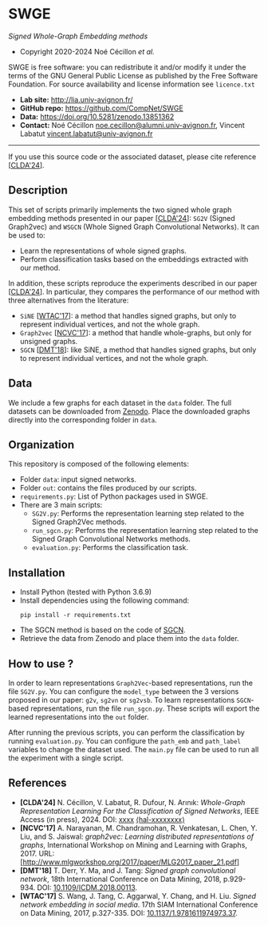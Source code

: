 SWGE
=======
*Signed Whole-Graph Embedding methods*

* Copyright 2020-2024 Noé Cécillon *et al.*

SWGE is free software: you can redistribute it and/or modify it under the terms of the GNU General Public License as published by the Free Software Foundation. For source availability and license information see `licence.txt`

* **Lab site:** http://lia.univ-avignon.fr/
* **GitHub repo:** https://github.com/CompNet/SWGE
* **Data:** https://doi.org/10.5281/zenodo.13851362
* **Contact:** Noé Cécillon <noe.cecillon@alumni.univ-avignon.fr>, Vincent Labatut <vincent.labatut@univ-avignon.fr>

-----------------------------------------------------------------------

If you use this source code or the associated dataset, please cite reference [[CLDA'24](#references)].

## Description
This set of scripts primarily implements the two signed whole graph embedding methods presented in our paper [[CLDA'24](#references)]: `SG2V` (Signed Graph2vec) and `WSGCN` (Whole Signed Graph Convolutional Networks). It can be used to:
* Learn the representations of whole signed graphs.
* Perform classification tasks based on the embeddings extracted with our method.

In addition, these scripts reproduce the experiments described in our paper [[CLDA'24](#references)]. In particular, they compares the performance of our method with three alternatives from the literature:
* `SiNE` [[WTAC'17](#references)]: a method that handles signed graphs, but only to represent individual vertices, and not the whole graph.
* `Graph2vec` [[NCVC'17](#references)]: a method that handle whole-graphs, but only for unsigned graphs.
* `SGCN` [[DMT'18](#references)]: like SiNE, a method that handles signed graphs, but only to represent individual vertices, and not the whole graph.


## Data
We include a few graphs for each dataset in the `data` folder. The full datasets can be downloaded from [Zenodo](https://doi.org/10.5281/zenodo.13851362). Place the downloaded graphs directly into the corresponding folder in `data`. 


## Organization
This repository is composed of the following elements:

* Folder `data`: input signed networks.
* Folder `out`: contains the files produced by our scripts.
* `requirements.py`: List of Python packages used in SWGE.
* There are 3 main scripts:
  * `SG2V.py`: Performs the representation learning step related to the Signed Graph2Vec methods.
  * `run_sgcn.py`: Performs the representation learning step related to the Signed Graph Convolutional Networks methods.
  * `evaluation.py`: Performs the classification task.


## Installation
* Install Python (tested with Python 3.6.9)
* Install dependencies using the following command:
  ```
  pip install -r requirements.txt
  ```
* The SGCN method is based on the code of [SGCN](https://github.com/benedekrozemberczki/SGCN).
* Retrieve the data from Zenodo and place them into the `data` folder.


## How to use ?
In order to learn representations `Graph2Vec`-based representations, run the file `SG2V.py`. You can configure the `model_type` between the 3 versions proposed in our paper: `g2v`, `sg2vn` or `sg2vsb`. To learn representations `SGCN`-based representations, run the file `run_sgcn.py`. These scripts will export the learned representations into the `out` folder.

After running the previous scripts, you can perform the classification by running `evaluation.py`. You can configure the `path_emb` and `path_label` variables to change the dataset used. The `main.py` file can be used to run all the experiment with a single script.


## References
* **[CLDA'24]** N. Cécillon, V. Labatut, R. Dufour, N. Arınık: *Whole-Graph Representation Learning For the Classification of Signed Networks*, IEEE Access (in press), 2024. DOI: [xxxx](https://dx.doi.org/xxxx) [⟨hal-xxxxxxxx⟩](https://hal.archives-ouvertes.fr/hal-xxxxxxxx)
* **[NCVC'17]** A. Narayanan, M. Chandramohan, R. Venkatesan, L. Chen, Y. Liu, and S. Jaiswal: *graph2vec: Learning distributed representations of graphs*, International Workshop on Mining and Learning with Graphs, 2017. URL: [http://www.mlgworkshop.org/2017/paper/MLG2017_paper_21.pdf]
* **[DMT'18]** T. Derr, Y. Ma, and J. Tang: *Signed graph convolutional network*, 18th International Conference on Data Mining, 2018, p.929-934. DOI: [10.1109/ICDM.2018.00113](https://doi.org/10.1109/ICDM.2018.00113).
* **[WTAC'17]** S. Wang, J. Tang, C. Aggarwal, Y. Chang, and H. Liu. *Signed network embedding in social media*. 17th SIAM International Conference on Data Mining, 2017, p.327-335. DOI: [10.1137/1.9781611974973.37](https://doi.org/10.1137/1.9781611974973.37).
